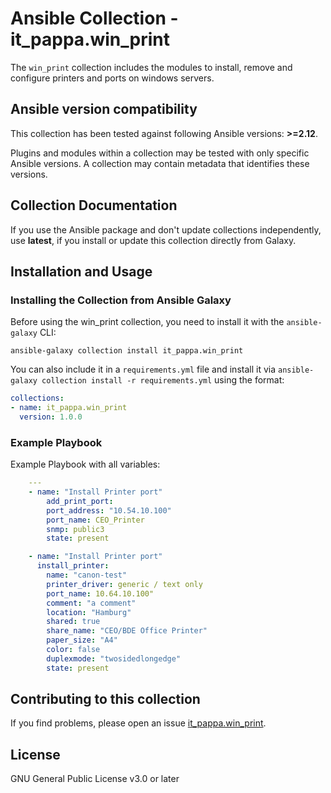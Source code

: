 # Ansible Collection - it_pappa.win_print

The `win_print` collection includes the modules to install, remove and configure printers and ports on windows servers. 

## Ansible version compatibility

This collection has been tested against following Ansible versions: **>=2.12**.

Plugins and modules within a collection may be tested with only specific Ansible versions.
A collection may contain metadata that identifies these versions.

## Collection Documentation
If you use the Ansible package and don't update collections independently, use **latest**, if you install or update this collection directly from Galaxy.

## Installation and Usage

### Installing the Collection from Ansible Galaxy

Before using the win_print collection, you need to install it with the `ansible-galaxy` CLI:

    ansible-galaxy collection install it_pappa.win_print

You can also include it in a `requirements.yml` file and install it via `ansible-galaxy collection install -r requirements.yml` using the format:

```yaml
collections:
- name: it_pappa.win_print
  version: 1.0.0
```

### Example Playbook
Example Playbook with all variables: 
```yaml
    ---
    - name: "Install Printer port"
        add_print_port:
        port_address: "10.54.10.100"
        port_name: CEO_Printer
        snmp: public3
        state: present

    - name: "Install Printer port"
      install_printer:
        name: "canon-test"
        printer_driver: generic / text only
        port_name: 10.64.10.100"
        comment: "a comment"
        location: "Hamburg"
        shared: true
        share_name: "CEO/BDE Office Printer"
        paper_size: "A4"
        color: false
        duplexmode: "twosidedlongedge"
        state: present
```

## Contributing to this collection

If you find problems, please open an issue [it_pappa.win_print](https://github.com/it-pappa/ansible_win_print). 

## License

GNU General Public License v3.0 or later
